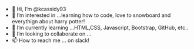 - 👋 Hi, I’m @kcassidy93
- 👀 I’m interested in ...learning how to code, love to snowboard and everythign about harry potter!
- 🌱 I’m currently learning ...HTML,CSS, Javascript, Bootstrap, GitHub, etc..
- 💞️ I’m looking to collaborate on ...
- 📫 How to reach me ... on slack!

<!---
kcassidy93/kcassidy93 is a ✨ special ✨ repository because its `README.md` (this file) appears on your GitHub profile.
You can click the Preview link to take a look at your changes.
--->
